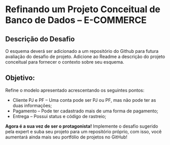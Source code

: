 # Refinando um Projeto Conceitual de Banco de Dados – E-COMMERCE

## Descrição do Desafio
O esquema deverá ser adicionado a um repositório do Github para futura avaliação do desafio de projeto. Adicione ao Readme a descrição do projeto conceitual para fornecer o contexto sobre seu esquema.

## Objetivo:
Refine o modelo apresentado acrescentando os seguintes pontos:

- Cliente PJ e PF – Uma conta pode ser PJ ou PF, mas não pode ter as duas informações;
- Pagamento – Pode ter cadastrado mais de uma forma de pagamento;
- Entrega – Possui status e código de rastreio;

**Agora é a sua vez de ser o protagonista!** Implemente o desafio sugerido pela expert e suba seu projeto para um repositório próprio, com isso, você aumentará ainda mais seu portfólio de projetos no GitHub!